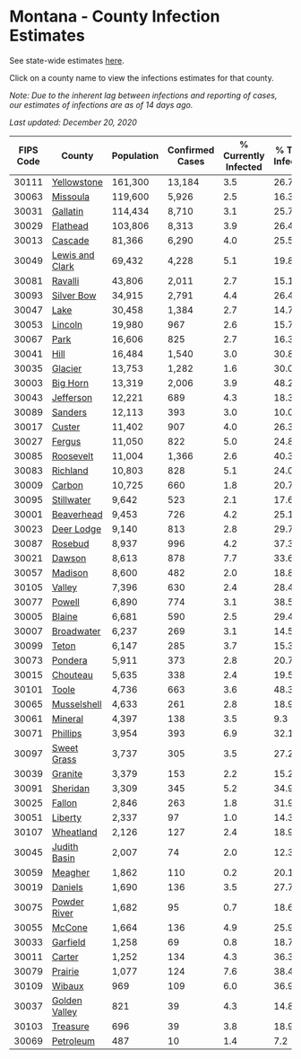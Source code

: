 # Montana - County Infection Estimates

See state-wide estimates [here](/infections/us-mt).

Click on a county name to view the infections estimates for that county.

*Note: Due to the inherent lag between infections and reporting of cases, our estimates of infections are as of 14 days ago.*

*Last updated: December 20, 2020*

|   FIPS Code |                             County |   Population |   Confirmed Cases |   % Currently Infected |   % Total Infected |
|-------------|------------------------------------|--------------|-------------------|------------------------|--------------------|
|       30111 |         [Yellowstone](yellowstone) |      161,300 |            13,184 |                    3.5 |               26.7 |
|       30063 |               [Missoula](missoula) |      119,600 |             5,926 |                    2.5 |               16.3 |
|       30031 |               [Gallatin](gallatin) |      114,434 |             8,710 |                    3.1 |               25.7 |
|       30029 |               [Flathead](flathead) |      103,806 |             8,313 |                    3.9 |               26.4 |
|       30013 |                 [Cascade](cascade) |       81,366 |             6,290 |                    4.0 |               25.5 |
|       30049 | [Lewis and Clark](lewis-and-clark) |       69,432 |             4,228 |                    5.1 |               19.8 |
|       30081 |                 [Ravalli](ravalli) |       43,806 |             2,011 |                    2.7 |               15.1 |
|       30093 |           [Silver Bow](silver-bow) |       34,915 |             2,791 |                    4.4 |               26.4 |
|       30047 |                       [Lake](lake) |       30,458 |             1,384 |                    2.7 |               14.7 |
|       30053 |                 [Lincoln](lincoln) |       19,980 |               967 |                    2.6 |               15.7 |
|       30067 |                       [Park](park) |       16,606 |               825 |                    2.7 |               16.3 |
|       30041 |                       [Hill](hill) |       16,484 |             1,540 |                    3.0 |               30.8 |
|       30035 |                 [Glacier](glacier) |       13,753 |             1,282 |                    1.6 |               30.0 |
|       30003 |               [Big Horn](big-horn) |       13,319 |             2,006 |                    3.9 |               48.2 |
|       30043 |             [Jefferson](jefferson) |       12,221 |               689 |                    4.3 |               18.3 |
|       30089 |                 [Sanders](sanders) |       12,113 |               393 |                    3.0 |               10.0 |
|       30017 |                   [Custer](custer) |       11,402 |               907 |                    4.0 |               26.3 |
|       30027 |                   [Fergus](fergus) |       11,050 |               822 |                    5.0 |               24.8 |
|       30085 |             [Roosevelt](roosevelt) |       11,004 |             1,366 |                    2.6 |               40.3 |
|       30083 |               [Richland](richland) |       10,803 |               828 |                    5.1 |               24.0 |
|       30009 |                   [Carbon](carbon) |       10,725 |               660 |                    1.8 |               20.7 |
|       30095 |           [Stillwater](stillwater) |        9,642 |               523 |                    2.1 |               17.6 |
|       30001 |           [Beaverhead](beaverhead) |        9,453 |               726 |                    4.2 |               25.1 |
|       30023 |           [Deer Lodge](deer-lodge) |        9,140 |               813 |                    2.8 |               29.7 |
|       30087 |                 [Rosebud](rosebud) |        8,937 |               996 |                    4.2 |               37.3 |
|       30021 |                   [Dawson](dawson) |        8,613 |               878 |                    7.7 |               33.6 |
|       30057 |                 [Madison](madison) |        8,600 |               482 |                    2.0 |               18.8 |
|       30105 |                   [Valley](valley) |        7,396 |               630 |                    2.4 |               28.4 |
|       30077 |                   [Powell](powell) |        6,890 |               774 |                    3.1 |               38.5 |
|       30005 |                   [Blaine](blaine) |        6,681 |               590 |                    2.5 |               29.4 |
|       30007 |           [Broadwater](broadwater) |        6,237 |               269 |                    3.1 |               14.5 |
|       30099 |                     [Teton](teton) |        6,147 |               285 |                    3.7 |               15.3 |
|       30073 |                 [Pondera](pondera) |        5,911 |               373 |                    2.8 |               20.7 |
|       30015 |               [Chouteau](chouteau) |        5,635 |               338 |                    2.4 |               19.5 |
|       30101 |                     [Toole](toole) |        4,736 |               663 |                    3.6 |               48.3 |
|       30065 |         [Musselshell](musselshell) |        4,633 |               261 |                    2.8 |               18.9 |
|       30061 |                 [Mineral](mineral) |        4,397 |               138 |                    3.5 |                9.3 |
|       30071 |               [Phillips](phillips) |        3,954 |               393 |                    6.9 |               32.1 |
|       30097 |         [Sweet Grass](sweet-grass) |        3,737 |               305 |                    3.5 |               27.2 |
|       30039 |                 [Granite](granite) |        3,379 |               153 |                    2.2 |               15.2 |
|       30091 |               [Sheridan](sheridan) |        3,309 |               345 |                    5.2 |               34.9 |
|       30025 |                   [Fallon](fallon) |        2,846 |               263 |                    1.8 |               31.9 |
|       30051 |                 [Liberty](liberty) |        2,337 |                97 |                    1.0 |               14.3 |
|       30107 |             [Wheatland](wheatland) |        2,126 |               127 |                    2.4 |               18.9 |
|       30045 |       [Judith Basin](judith-basin) |        2,007 |                74 |                    2.0 |               12.3 |
|       30059 |                 [Meagher](meagher) |        1,862 |               110 |                    0.2 |               20.1 |
|       30019 |                 [Daniels](daniels) |        1,690 |               136 |                    3.5 |               27.7 |
|       30075 |       [Powder River](powder-river) |        1,682 |                95 |                    0.7 |               18.6 |
|       30055 |                   [McCone](mccone) |        1,664 |               136 |                    4.9 |               25.9 |
|       30033 |               [Garfield](garfield) |        1,258 |                69 |                    0.8 |               18.7 |
|       30011 |                   [Carter](carter) |        1,252 |               134 |                    4.3 |               36.3 |
|       30079 |                 [Prairie](prairie) |        1,077 |               124 |                    7.6 |               38.4 |
|       30109 |                   [Wibaux](wibaux) |          969 |               109 |                    6.0 |               36.9 |
|       30037 |     [Golden Valley](golden-valley) |          821 |                39 |                    4.3 |               14.8 |
|       30103 |               [Treasure](treasure) |          696 |                39 |                    3.8 |               18.9 |
|       30069 |             [Petroleum](petroleum) |          487 |                10 |                    1.4 |                7.2 |